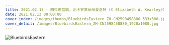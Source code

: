 ```yaml
---
title: 2021.02.13 - 四只东蓝鸲，北卡罗莱纳州夏洛特 (© Elizabeth W. Kearley/Getty Images)
date: 2021.02.13 00:00:00
cover_index: /images/thumbs/BluebirdsEastern_ZH-CN2598458880_533x300.jpg
cover_detail: /images/BluebirdsEastern_ZH-CN2598458880_1920x1080.jpg
---
```


![BluebirdsEastern](/images/BluebirdsEastern_ZH-CN2598458880_1920x1080.jpg)
